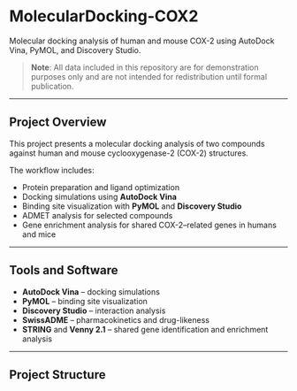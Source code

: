 # MolecularDocking-COX2

Molecular docking analysis of human and mouse COX-2 using AutoDock Vina, PyMOL, and Discovery Studio.

> **Note**: All data included in this repository are for demonstration purposes only and are not intended for redistribution until formal publication.

---

## Project Overview

This project presents a molecular docking analysis of two compounds against human and mouse cyclooxygenase-2 (COX-2) structures.

The workflow includes:
- Protein preparation and ligand optimization  
- Docking simulations using **AutoDock Vina**  
- Binding site visualization with **PyMOL** and **Discovery Studio**  
- ADMET analysis for selected compounds  
- Gene enrichment analysis for shared COX-2–related genes in humans and mice  

---

## Tools and Software

- **AutoDock Vina** – docking simulations  
- **PyMOL** – binding site visualization  
- **Discovery Studio** – interaction analysis  
- **SwissADME** – pharmacokinetics and drug-likeness  
- **STRING** and **Venny 2.1** – shared gene identification and enrichment analysis  

---

## Project Structure


